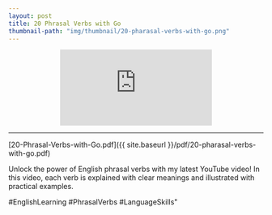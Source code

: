 ```yaml
---
layout: post
title: 20 Phrasal Verbs with Go
thumbnail-path: "img/thumbnail/20-pharasal-verbs-with-go.png"
---
```


<div style="text-align:center;width:100%">
<iframe
src="https://www.youtube.com/embed/0mpMrsrc-_k" 
frameborder="0" 
allow="accelerometer; autoplay; encrypted-media; gyroscope; picture-in-picture" 
allowfullscreen></iframe>
</div>

<hr/>

[20-Phrasal-Verbs-with-Go.pdf]({{ site.baseurl }}/pdf/20-pharasal-verbs-with-go.pdf)

Unlock the power of English phrasal verbs with my latest YouTube video! 
In this video, each verb is explained with clear meanings and illustrated with practical examples.

#EnglishLearning #PhrasalVerbs #LanguageSkills"